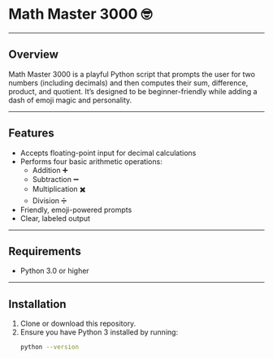 # Math Master 3000 🤓

---

## Overview

Math Master 3000 is a playful Python script that prompts the user for two numbers (including decimals) and then computes their sum, difference, product, and quotient. It’s designed to be beginner-friendly while adding a dash of emoji magic and personality.

---

## Features

- Accepts floating-point input for decimal calculations  
- Performs four basic arithmetic operations:  
  - Addition ➕  
  - Subtraction ➖  
  - Multiplication ✖️  
  - Division ➗  
- Friendly, emoji-powered prompts  
- Clear, labeled output  

---

## Requirements

- Python 3.0 or higher  

---

## Installation

1. Clone or download this repository.  
2. Ensure you have Python 3 installed by running:  
   ```bash
   python --version
